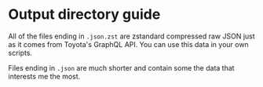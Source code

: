 # Output directory guide

All of the files ending in `.json.zst` are zstandard compressed raw JSON just as it
comes from Toyota's GraphQL API. You can use this data in your own scripts.

Files ending in `.json` are much shorter and contain some the data that interests me the
most.